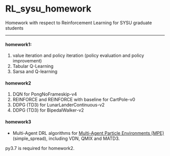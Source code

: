 # RL_sysu_homework
Homework with respect to Reinforcement Learning for SYSU graduate students

---
#### homework1:
1. value iteration and policy iteration (policy evaluation and policy improvement)
2. Tabular Q-Learning
3. Sarsa and Q-learning

#### homework2
1. DQN for PongNoFrameskip-v4
2. REINFORCE and REINFORCE with baseline for CartPole-v0
3. DDPG (TD3) for LunarLanderContinuous-v2
4. DDPG (TD3) for BipedalWalker-v2

#### homework3
+ Multi-Agent DRL algorithms for [Multi-Agent Particle Environments (MPE)](https://github.com/openai/multiagent-particle-envs) (simple_spread), including VDN, QMIX and MATD3.

py3.7 is required for homework2.
